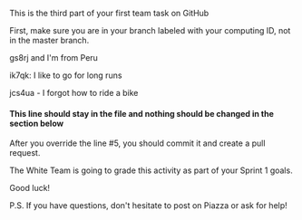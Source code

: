 This is the third part of your first team task on GitHub

First, make sure you are in your branch labeled with your computing ID, not in the master branch.

gs8rj and I'm from Peru

ik7qk: I like to go for long runs

jcs4ua - I forgot how to ride a bike

#### This line should stay in the file and nothing should be changed in the section below

After you override the line #5, you should commit it and create a pull request.

The White Team is going to grade this activity as part of your Sprint 1 goals.

Good luck!

P.S. If you have questions, don't hesitate to post on Piazza or ask for help!
